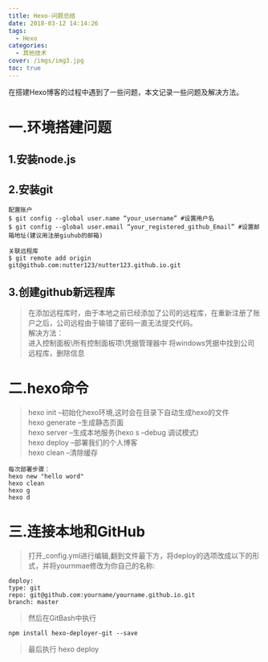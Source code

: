 ```yaml
---
title: Hexo-问题总结
date: 2018-03-12 14:14:26
tags:
  - Hexo
categories:
  - 其他技术
cover: /imgs/img3.jpg
toc: true
---
```


在搭建Hexo博客的过程中遇到了一些问题，本文记录一些问题及解决方法。

<!-- more -->

# 一.环境搭建问题

## 1.安装node.js

## 2.安装git

```
配置账户
$ git config --global user.name “your_username” #设置用户名
$ git config --global user.email “your_registered_github_Email” #设置邮箱地址(建议用注册giuhub的邮箱)  

关联远程库
$ git remote add origin git@github.com:nutter123/nutter123.github.io.git
```

## 3.创建github新远程库

> 在添加远程库时，由于本地之前已经添加了公司的远程库，在重新注册了账户之后，公司远程由于输错了密码一直无法提交代码。  
> 解决方法：  
> 进入控制面板\\所有控制面板项\\凭据管理器中 将windows凭据中找到公司远程库，删除信息

# 二.hexo命令

> hexo init –初始化hexo环境,这时会在目录下自动生成hexo的文件  
> hexo generate –生成静态页面  
> hexo server –生成本地服务(hexo s –debug 调试模式)  
> hexo deploy –部署我们的个人博客  
> hexo clean –清除缓存

```
每次部署步骤：
hexo new "hello word"
hexo clean 
hexo g 
hexo d
```

# 三.连接本地和GitHub

> 打开\_config.yml进行编辑,翻到文件最下方，将deploy的选项改成以下的形式，并将yournmae修改为你自己的名称:

```
deploy:
type: git
repo: git@github.com:yourname/yourname.github.io.git
branch: master 
```

> 然后在GitBash中执行

```
npm install hexo-deployer-git --save
```

> 最后执行 hexo deploy
